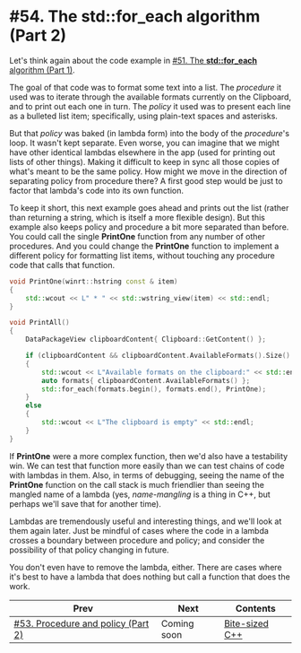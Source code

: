 # #54. The **std::for_each** algorithm (Part 2)

Let's think again about the code example in [#51. The **std::for_each** algorithm (Part 1)](051.md).

The goal of that code was to format some text into a list. The *procedure* it used was to iterate through the available formats currently on the Clipboard, and to print out each one in turn. The *policy* it used was to present each line as a bulleted list item; specifically, using plain-text spaces and asterisks.

But that *policy* was baked (in lambda form) into the body of the *procedure*'s loop. It wasn't kept separate. Even worse, you can imagine that we might have other identical lambdas elsewhere in the app (used for printing out lists of other things). Making it difficult to keep in sync all those copies of what's meant to be the same policy. How might we move in the direction of separating policy from procedure there? A first good step would be just to factor that lambda's code into its own function.

To keep it short, this next example goes ahead and prints out the list (rather than returning a string, which is itself a more flexible design). But this example also keeps policy and procedure a bit more separated than before. You could call the single **PrintOne** function from any number of other procedures. And you could change the **PrintOne** function to implement a different policy for formatting list items, without touching any procedure code that calls that function.

```cpp
void PrintOne(winrt::hstring const & item)
{
    std::wcout << L" * " << std::wstring_view(item) << std::endl;
}

void PrintAll()
{
    DataPackageView clipboardContent{ Clipboard::GetContent() };

    if (clipboardContent && clipboardContent.AvailableFormats().Size() > 0)
    {
        std::wcout << L"Available formats on the clipboard:" << std::endl;
        auto formats{ clipboardContent.AvailableFormats() };
        std::for_each(formats.begin(), formats.end(), PrintOne);
    }
    else
    {
        std::wcout << L"The clipboard is empty" << std::endl;
    }
}
```

If **PrintOne** were a more complex function, then we'd also have a testability win. We can test that function more easily than we can test chains of code with lambdas in them. Also, in terms of debugging, seeing the name of the **PrintOne** function on the call stack is much friendlier than seeing the mangled name of a lambda (yes, *name-mangling* is a thing in C++, but perhaps we'll save that for another time).

Lambdas are tremendously useful and interesting things, and we'll look at them again later. Just be mindful of cases where the code in a lambda crosses a boundary between procedure and policy; and consider the possibility of that policy changing in future.

You don't even have to remove the lambda, either. There are cases where it's best to have a lambda that does nothing but call a function that does the work.

|Prev|Next|Contents|
|-|-|-|
|[#53. Procedure and policy (Part 2)](053.md)|Coming soon|[Bite-sized C++](../README.md)|
